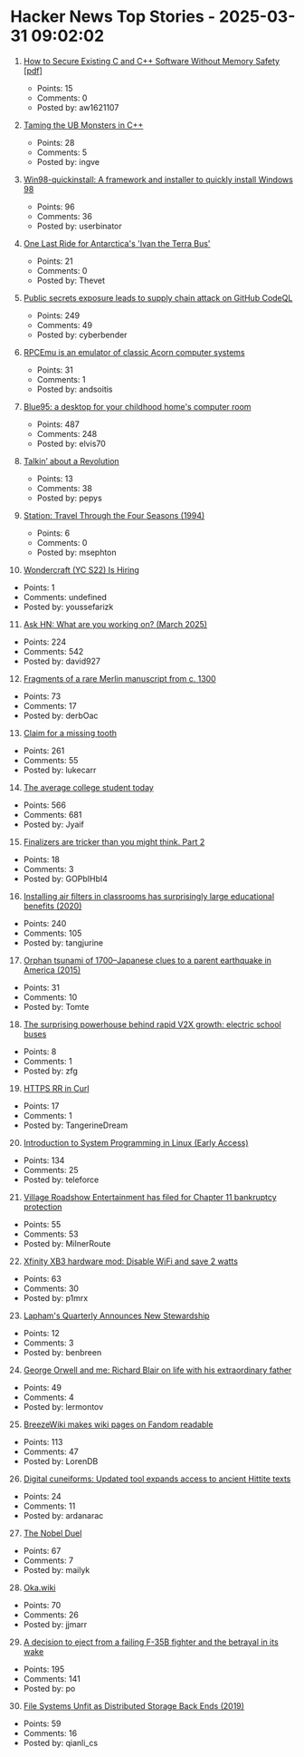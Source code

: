 # Hacker News Top Stories - 2025-03-31 09:02:02

1. [How to Secure Existing C and C++ Software Without Memory Safety [pdf]](https://arxiv.org/abs/2503.21145)
   - Points: 15
   - Comments: 0
   - Posted by: aw1621107

2. [Taming the UB Monsters in C++](https://herbsutter.com/2025/03/30/crate-training-tiamat-un-calling-cthulhutaming-the-ub-monsters-in-c/)
   - Points: 28
   - Comments: 5
   - Posted by: ingve

3. [Win98-quickinstall: A framework and installer to quickly install Windows 98](https://github.com/oerg866/win98-quickinstall)
   - Points: 96
   - Comments: 36
   - Posted by: userbinator

4. [One Last Ride for Antarctica's 'Ivan the Terra Bus'](https://www.atlasobscura.com/articles/antarctica-ivan-the-terra-bus-retired)
   - Points: 21
   - Comments: 0
   - Posted by: Thevet

5. [Public secrets exposure leads to supply chain attack on GitHub CodeQL](https://www.praetorian.com/blog/codeqleaked-public-secrets-exposure-leads-to-supply-chain-attack-on-github-codeql/)
   - Points: 249
   - Comments: 49
   - Posted by: cyberbender

6. [RPCEmu is an emulator of classic Acorn computer systems](https://www.marutan.net/rpcemu/index.php)
   - Points: 31
   - Comments: 1
   - Posted by: andsoitis

7. [Blue95: a desktop for your childhood home's computer room](https://github.com/winblues/blue95)
   - Points: 487
   - Comments: 248
   - Posted by: elvis70

8. [Talkin’ about a Revolution](https://drb.ie/articles/talkin-about-a-revolution/)
   - Points: 13
   - Comments: 38
   - Posted by: pepys

9. [Station: Travel Through the Four Seasons (1994)](https://blog.gingerbeardman.com/2025/03/30/station-travel-through-the-four-seasons-1994/)
   - Points: 6
   - Comments: 0
   - Posted by: msephton

10. [Wondercraft (YC S22) Is Hiring](undefined)
   - Points: 1
   - Comments: undefined
   - Posted by: youssefarizk

11. [Ask HN: What are you working on? (March 2025)](undefined)
   - Points: 224
   - Comments: 542
   - Posted by: david927

12. [Fragments of a rare Merlin manuscript from c. 1300](https://www.cam.ac.uk/stories/merlin-manuscript-discovered-cambridge)
   - Points: 73
   - Comments: 17
   - Posted by: derbOac

13. [Claim for a missing tooth](https://tf230.matteason.co.uk/)
   - Points: 261
   - Comments: 55
   - Posted by: lukecarr

14. [The average college student today](https://hilariusbookbinder.substack.com/p/the-average-college-student-today)
   - Points: 566
   - Comments: 681
   - Posted by: Jyaif

15. [Finalizers are tricker than you might think. Part 2](https://sergeyteplyakov.github.io/Blog/2025/03/27/Finalizers_are_tricker_than_you_might_think_p2.html)
   - Points: 18
   - Comments: 3
   - Posted by: GOPbIHbI4

16. [Installing air filters in classrooms has surprisingly large educational benefits (2020)](https://www.vox.com/2020/1/8/21051869/indoor-air-pollution-student-achievement)
   - Points: 240
   - Comments: 105
   - Posted by: tangjurine

17. [Orphan tsunami of 1700–Japanese clues to a parent earthquake in America (2015)](https://pubs.usgs.gov/publication/pp1707)
   - Points: 31
   - Comments: 10
   - Posted by: Tomte

18. [The surprising powerhouse behind rapid V2X growth: electric school buses](https://electrek.co/2025/03/27/v2x-growth-electric-school-buses/)
   - Points: 8
   - Comments: 1
   - Posted by: zfg

19. [HTTPS RR in Curl](https://daniel.haxx.se/blog/2025/03/31/https-rr-in-curl/)
   - Points: 17
   - Comments: 1
   - Posted by: TangerineDream

20. [Introduction to System Programming in Linux (Early Access)](https://nostarch.com/introduction-system-programming-linux)
   - Points: 134
   - Comments: 25
   - Posted by: teleforce

21. [Village Roadshow Entertainment has filed for Chapter 11 bankruptcy protection](https://www.latimes.com/entertainment-arts/business/story/2025-03-17/joker-matrix-studio-village-roadshow-files-for-chapter-11-bankruptcy)
   - Points: 55
   - Comments: 53
   - Posted by: MilnerRoute

22. [Xfinity XB3 hardware mod: Disable WiFi and save 2 watts](https://gist.github.com/pmarks-net/af40dba69272806c1ec9cbe71429d2e7)
   - Points: 63
   - Comments: 30
   - Posted by: p1mrx

23. [Lapham's Quarterly Announces New Stewardship](https://www.laphamsquarterly.org/roundtable/laphams-quarterly-announces-new-stewardship)
   - Points: 12
   - Comments: 3
   - Posted by: benbreen

24. [George Orwell and me: Richard Blair on life with his extraordinary father](https://www.theguardian.com/books/2025/mar/19/george-orwell-me-richard-blair-life-with-extraordinary-father)
   - Points: 49
   - Comments: 4
   - Posted by: lermontov

25. [BreezeWiki makes wiki pages on Fandom readable](https://breezewiki.com/)
   - Points: 113
   - Comments: 47
   - Posted by: LorenDB

26. [Digital cuneiforms: Updated tool expands access to ancient Hittite texts](https://phys.org/news/2025-03-digital-cuneiforms-tool-access-ancient.html)
   - Points: 24
   - Comments: 11
   - Posted by: ardanarac

27. [The Nobel Duel](https://www.asimov.press/p/nobel-duel)
   - Points: 67
   - Comments: 7
   - Posted by: mailyk

28. [Oka.wiki](https://oka.wiki/)
   - Points: 70
   - Comments: 26
   - Posted by: jjmarr

29. [A decision to eject from a failing F-35B fighter and the betrayal in its wake](https://www.postandcourier.com/news/special_reports/marine-fighter-jet-eject-north-charleston/article_80d55e4a-f600-11ef-8ef4-03f14319ce57.html)
   - Points: 195
   - Comments: 141
   - Posted by: po

30. [File Systems Unfit as Distributed Storage Back Ends (2019)](https://dl.acm.org/doi/pdf/10.1145/3341301.3359656)
   - Points: 59
   - Comments: 16
   - Posted by: qianli_cs

